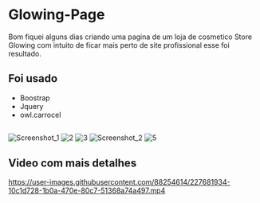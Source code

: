 # Glowing-Page
Bom fiquei alguns dias criando uma pagina de um loja de cosmetico Store Glowing com intuito de ficar mais perto de site profissional esse foi resultado.

## Foi usado
- Boostrap 
- Jquery
- owl.carrocel

##

![Screenshot_1](https://user-images.githubusercontent.com/88254614/227681884-f1eca466-f3f3-41d0-ba76-6ac990c6954f.png)
![2](https://user-images.githubusercontent.com/88254614/227681888-5e4cab08-1cf8-44b3-9885-e8fe87cd89f2.png)
![3](https://user-images.githubusercontent.com/88254614/227681891-bf39c031-7ef1-43dc-b1ab-48006607ba4e.png)
![Screenshot_2](https://user-images.githubusercontent.com/88254614/227681892-a227b9d1-762a-4f8c-a34b-7536c0423758.png)
![5](https://user-images.githubusercontent.com/88254614/227681895-7fb9083e-357f-4fee-a8b4-01d52c4cb0f2.png)

## Video com mais detalhes
https://user-images.githubusercontent.com/88254614/227681934-10c1d728-1b0a-470e-80c7-51368a74a497.mp4

